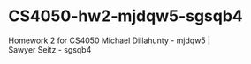 # CS4050-hw2-mjdqw5-sgsqb4
Homework 2 for CS4050 
Michael Dillahunty - mjdqw5 |   
Sawyer Seitz - sgsqb4
